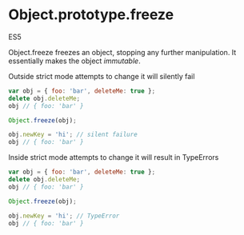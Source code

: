 # Object.prototype.freeze

<div class="spec es5">ES5</div>

Object.freeze freezes an object, stopping any further manipulation. It essentially makes the object *immutable*.

Outside strict mode attempts to change it will silently fail

```javascript
var obj = { foo: 'bar', deleteMe: true };
delete obj.deleteMe;
obj // { foo: 'bar' }

Object.freeze(obj);

obj.newKey = 'hi'; // silent failure
obj // { foo: 'bar' }
```

Inside strict mode attempts to change it will result in TypeErrors
```javascript
var obj = { foo: 'bar', deleteMe: true };
delete obj.deleteMe;
obj // { foo: 'bar' }

Object.freeze(obj);

obj.newKey = 'hi'; // TypeError
obj // { foo: 'bar' }
```
